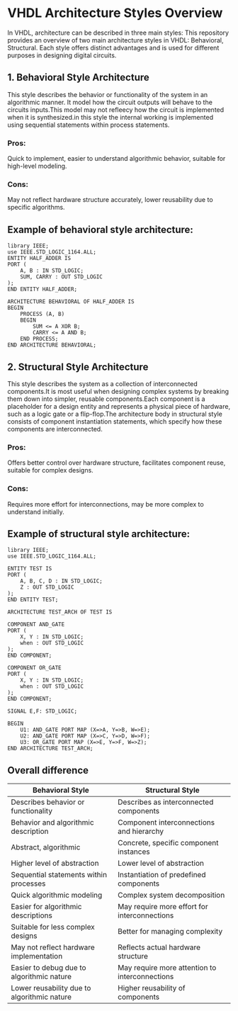 # VHDL Architecture Styles Overview

In VHDL, architecture can be described in three main styles: 
This repository provides an overview of two main architecture styles in VHDL: Behavioral, Structural. Each style offers distinct advantages and is used for different purposes in designing digital circuits.

## 1. Behavioral Style Architecture

This style describes the behavior or functionality of the system in an algorithmic manner. It model how the circuit outputs will behave to the circuits inputs.This model may not refleecy how the circuit is implemented when it is synthesized.in this style the internal working is implemented using sequential statements within process statements.

### Pros: 
  Quick to implement, easier to understand algorithmic behavior, suitable for high-level modeling.
  
### Cons: 
  May not reflect hardware structure accurately, lower reusability due to specific algorithms.

## Example of behavioral style architecture:



    library IEEE;
    use IEEE.STD_LOGIC_1164.ALL;
    ENTITY HALF_ADDER IS
    PORT (
        A, B : IN STD_LOGIC;
        SUM, CARRY : OUT STD_LOGIC
    );
    END ENTITY HALF_ADDER;
    
    ARCHITECTURE BEHAVIORAL OF HALF_ADDER IS
    BEGIN
        PROCESS (A, B)
        BEGIN
            SUM <= A XOR B;
            CARRY <= A AND B;
        END PROCESS;
    END ARCHITECTURE BEHAVIORAL;



## 2. Structural Style Architecture

This style describes the system as a collection of interconnected components.It is most useful when designing complex systems by breaking them down into simpler, reusable components.Each component is a placeholder for a design entity and represents a physical piece of hardware, such as a logic gate or a flip-flop.The architecture body in structural style consists of component instantiation statements, which specify how these components are interconnected.

### Pros:
Offers better control over hardware structure, facilitates component reuse, suitable for complex designs.

### Cons:
Requires more effort for interconnections, may be more complex to understand initially.

## Example of structural style architecture:


    library IEEE;
    use IEEE.STD_LOGIC_1164.ALL;
    
    ENTITY TEST IS
    PORT (
        A, B, C, D : IN STD_LOGIC;
        Z : OUT STD_LOGIC
    );
    END ENTITY TEST;
    
    ARCHITECTURE TEST_ARCH OF TEST IS
    
    COMPONENT AND_GATE
    PORT (
        X, Y : IN STD_LOGIC;
        when : OUT STD_LOGIC
    );
    END COMPONENT;
    
    COMPONENT OR_GATE
    PORT (
        X, Y : IN STD_LOGIC;
        when : OUT STD_LOGIC
    );
    END COMPONENT;
    
    SIGNAL E,F: STD_LOGIC;
    
    BEGIN
        U1: AND_GATE PORT MAP (X=>A, Y=>B, W=>E);
        U2: AND_GATE PORT MAP (X=>C, Y=>D, W=>F);
        U3: OR_GATE PORT MAP (X=>E, Y=>F, W=>Z);
    END ARCHITECTURE TEST_ARCH;



## Overall difference





|  Behavioral Style                           | Structural Style                               |
| --------------------------------------------| -----------------------------------------------|
| Describes behavior or functionality         | Describes as interconnected components         |
| Behavior and algorithmic description        | Component interconnections and hierarchy       |
| Abstract, algorithmic                       | Concrete, specific component instances         |
| Higher level of abstraction                 | Lower level of abstraction                     |
| Sequential statements within processes      | Instantiation of predefined components         |
| Quick algorithmic modeling                  | Complex system decomposition                   |
| Easier for algorithmic descriptions         | May require more effort for interconnections   |
| Suitable for less complex designs           | Better for managing complexity                 |
| May not reflect hardware implementation     | Reflects actual hardware structure             |
| Easier to debug due to algorithmic nature   | May require more attention to interconnections |
| Lower reusability due to algorithmic nature | Higher reusability of components               |






